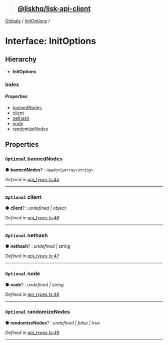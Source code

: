 > ## [@liskhq/lisk-api-client](../README.md)

[Globals](../globals.md) / [InitOptions](initoptions.md) /

# Interface: InitOptions

## Hierarchy

* **InitOptions**

### Index

#### Properties

* [bannedNodes](initoptions.md#optional-bannednodes)
* [client](initoptions.md#optional-client)
* [nethash](initoptions.md#optional-nethash)
* [node](initoptions.md#optional-node)
* [randomizeNodes](initoptions.md#optional-randomizenodes)

## Properties

### `Optional` bannedNodes

● **bannedNodes**? : *`ReadonlyArray<string>`*

*Defined in [api_types.ts:45](url)*

___

### `Optional` client

● **client**? : *undefined | object*

*Defined in [api_types.ts:46](url)*

___

### `Optional` nethash

● **nethash**? : *undefined | string*

*Defined in [api_types.ts:47](url)*

___

### `Optional` node

● **node**? : *undefined | string*

*Defined in [api_types.ts:48](url)*

___

### `Optional` randomizeNodes

● **randomizeNodes**? : *undefined | false | true*

*Defined in [api_types.ts:49](url)*

___